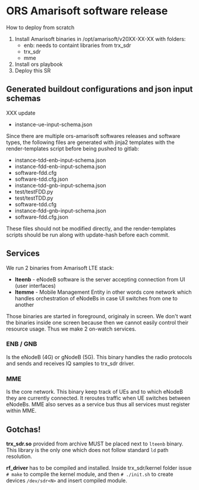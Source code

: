 # ORS Amarisoft software release

How to deploy from scratch

  1. Install Amarisoft binaries in /opt/amarisoft/v20XX-XX-XX with folders:
     * enb: needs to containt libraries from trx_sdr
     * trx_sdr
     * mme
  2. Install ors playbook
  3. Deploy this SR

## Generated buildout configurations and json input schemas

XXX update

 * instance-ue-input-schema.json

Since there are multiple ors-amarisoft softwares releases and software types, the following files are
generated with jinja2 templates with the render-templates script before being pushed to gitlab:

 * instance-tdd-enb-input-schema.json
 * instance-fdd-enb-input-schema.json
 * software-fdd.cfg
 * software-tdd.cfg.json
 * instance-tdd-gnb-input-schema.json
 * test/testFDD.py
 * test/testTDD.py
 * software-tdd.cfg
 * instance-fdd-gnb-input-schema.json
 * software-fdd.cfg.json

These files should not be modified directly, and the render-templates scripts should be run along
with update-hash before each commit.

## Services

We run 2 binaries from Amarisoft LTE stack:

 * **lteenb** - eNodeB software is the server accepting connection from UI (user interfaces)
 * **ltemme** - Mobile Management Entity in other words core network which handles orchestration of 
   eNodeBs in case UI switches from one to another
 
Those binaries are started in foreground, originaly in screen. We don't want the binaries inside one
screen because then we cannot easily control their resource usage. Thus we make 2 on-watch services.

### ENB / GNB

Is the eNodeB (4G) or gNodeB (5G). This binary handles the radio protocols and sends and receives
IQ samples to trx_sdr driver.

### MME

Is the core network.  This binary keep track of UEs and to which eNodeB they are currently connected.
It reroutes traffic when UE switches between eNodeBs.
MME also serves as a service bus thus all services must register within MME. 

## Gotchas!

**trx_sdr.so** provided from archive MUST be placed next to `lteenb` binary. This library is the
only one which does not follow standard `ld` path resolution.

**rf_driver** has to be compiled and installed. Inside trx_sdr/kernel folder issue `# make` to compile the
kernel module, and then `# ./init.sh` to create devices `/dev/sdr<N>` and insert compiled module.
